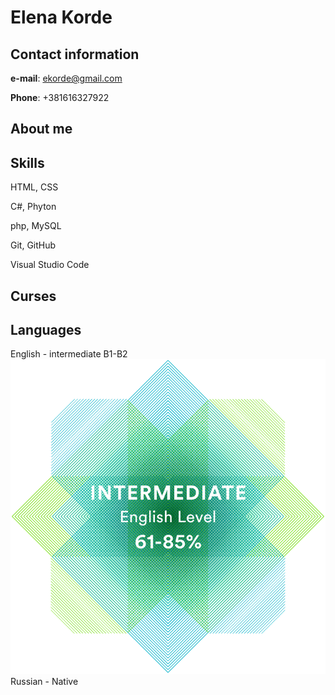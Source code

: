 # Elena Korde

## Contact information


**e-mail**: ekorde@gmail.com


**Phone**: +381616327922

## About me


## Skills
HTML, CSS

C#, Phyton

php, MySQL

Git, GitHub

Visual Studio Code

## Curses

## Languages
English - intermediate B1-B2
![English - intermediate](/english_level.png "English level")
Russian - Native
